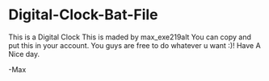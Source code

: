 # Digital-Clock-Bat-File
This is a Digital Clock
This is maded by max_exe219alt
You can copy and put this in your account.
You guys are free to do whatever u want :)!
Have A Nice day.


-Max
